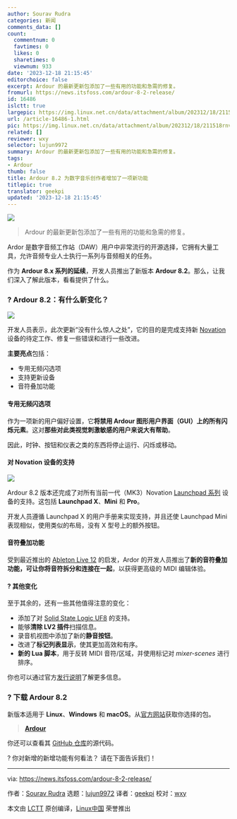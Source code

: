 ```yaml
---
author: Sourav Rudra
categories: 新闻
comments_data: []
count:
  commentnum: 0
  favtimes: 0
  likes: 0
  sharetimes: 0
  viewnum: 933
date: '2023-12-18 21:15:45'
editorchoice: false
excerpt: Ardour 的最新更新包添加了一些有用的功能和急需的修复。
fromurl: https://news.itsfoss.com/ardour-8-2-release/
id: 16486
islctt: true
largepic: https://img.linux.net.cn/data/attachment/album/202312/18/211518rnvb1btht22avfoa.jpg
url: /article-16486-1.html
pic: https://img.linux.net.cn/data/attachment/album/202312/18/211518rnvb1btht22avfoa.jpg.thumb.jpg
related: []
reviewer: wxy
selector: lujun9972
summary: Ardour 的最新更新包添加了一些有用的功能和急需的修复。
tags:
- Ardour
thumb: false
title: Ardour 8.2 为数字音乐创作者增加了一项新功能
titlepic: true
translator: geekpi
updated: '2023-12-18 21:15:45'
---
```


![](https://img.linux.net.cn/data/attachment/album/202312/18/211518rnvb1btht22avfoa.jpg)



> 
> Ardour 的最新更新包添加了一些有用的功能和急需的修复。
> 
> 
> 


Ardor 是数字音频工作站（DAW）用户中非常流行的开源选择，它拥有大量工具，允许音频专业人士执行一系列与音频相关的任务。


作为 **Ardour 8.x 系列的延续**，开发人员推出了新版本 **Ardour 8.2**。那么，让我们深入了解此版本，看看提供了什么。


### ? Ardour 8.2：有什么新变化？


![](https://img.linux.net.cn/data/attachment/album/202312/18/211545ms2roe4oobip844m.png)


开发人员表示，此次更新“没有什么惊人之处”，它的目的是完成支持新 [Novation](https://novationmusic.com/) 设备的待定工作、修复一些错误和进行一些改进。


**主要亮点**包括：


* 专用无频闪选项
* 支持更新设备
* 音符叠加功能


#### 专用无频闪选项


作为一项新的用户偏好设置，它**将禁用 Ardour 图形用户界面（GUI）上的所有闪烁元素**。这对**那些对此类视觉刺激敏感的用户来说大有帮助**。


因此，时钟、按钮和仪表之类的东西将停止运行、闪烁或移动。


#### 对 Novation 设备的支持


![](https://img.linux.net.cn/data/attachment/album/202312/18/211548ode7bh072eibzj8e.png)


Ardour 8.2 版本还完成了对所有当前一代（MK3）Novation [Launchpad 系列](https://novationmusic.com/categories/midi-controllers/grid) 设备的支持。这包括 **Launchpad X**、**Mini** 和 **Pro**。


开发人员遵循 Launchpad X 的用户手册来实现支持，并且还使 Launchpad Mini 表现相似，使用类似的布局，没有 X 型号上的额外按钮。


#### 音符叠加功能


受到最近推出的 [Ableton Live 12](https://www.ableton.com/en/live/all-new-features/) 的启发，Ardor 的开发人员推出了**新的音符叠加功能，可让你将音符拆分和连接在一起**，以获得更高级的 MIDI 编辑体验。


#### ?️ 其他变化


至于其余的，还有一些其他值得注意的变化：


* 添加了对 [Solid State Logic UF8](https://solidstatelogic.com/products/uf8) 的支持。
* 能够**清除 LV2 插件**扫描信息。
* 录音机视图中添加了新的**静音按钮**。
* 改进了**标记列表显示**，使其更加高效和有序。
* **新的 Lua 脚本**，用于反转 MIDI 音符/区域，并使用标记对 *mixer-scenes* 进行排序。


你也可以通过官方[发行说明](https://ardour.org/whatsnew.html)了解更多信息。


### ? 下载 Ardour 8.2


新版本适用于 **Linux**、**Windows** 和 **macOS**。从[官方网站](https://community.ardour.org/download)获取你选择的包。



> 
> **[Ardour](https://community.ardour.org/download)**
> 
> 
> 


你还可以查看其 [GitHub 仓库](https://github.com/Ardour/ardour)的源代码。


? 你对新增的新增功能有何看法？ 请在下面告诉我们！




---


via: <https://news.itsfoss.com/ardour-8-2-release/>


作者：[Sourav Rudra](https://news.itsfoss.com/author/sourav/) 选题：[lujun9972](https://github.com/lujun9972) 译者：[geekpi](https://github.com/geekpi) 校对：[wxy](https://github.com/wxy)


本文由 [LCTT](https://github.com/LCTT/TranslateProject) 原创编译，[Linux中国](https://linux.cn/) 荣誉推出